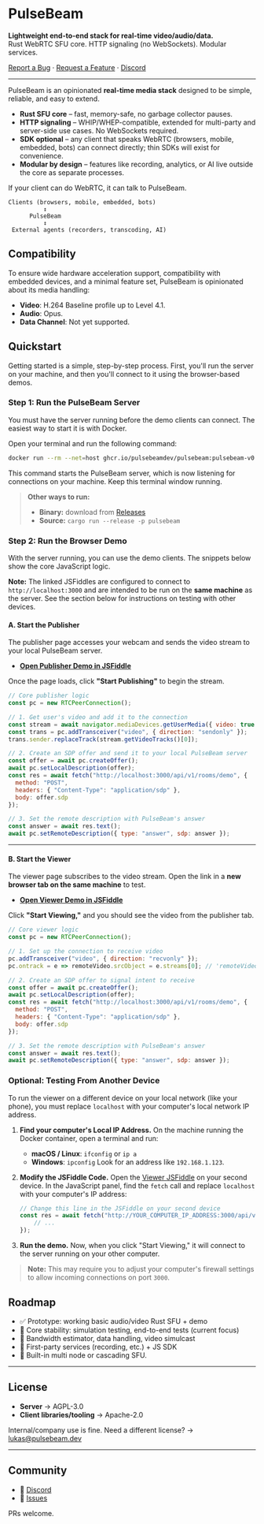 # PulseBeam

**Lightweight end-to-end stack for real-time video/audio/data.**  
Rust WebRTC SFU core. HTTP signaling (no WebSockets). Modular services.  

[Report a Bug](https://github.com/pulsebeamdev/pulsebeam/issues) · [Request a Feature](https://github.com/pulsebeamdev/pulsebeam/issues) · [Discord](https://discord.gg/Bhd3t9afuB)

---

PulseBeam is an opinionated **real-time media stack** designed to be simple, reliable, and easy to extend.  

- **Rust SFU core** – fast, memory-safe, no garbage collector pauses.  
- **HTTP signaling** – WHIP/WHEP-compatible, extended for multi-party and server-side use cases. No WebSockets required.  
- **SDK optional** – any client that speaks WebRTC (browsers, mobile, embedded, bots) can connect directly; thin SDKs will exist for convenience. 
- **Modular by design** – features like recording, analytics, or AI live outside the core as separate processes.  

If your client can do WebRTC, it can talk to PulseBeam.

```
Clients (browsers, mobile, embedded, bots)
          ↕
      PulseBeam
          ↕
 External agents (recorders, transcoding, AI)
```

## Compatibility

To ensure wide hardware acceleration support, compatibility with embedded devices, and a minimal feature set, PulseBeam is opinionated about its media handling:

* **Video**: H.264 Baseline profile up to Level 4.1.
* **Audio**: Opus.
* **Data Channel**: Not yet supported.

## Quickstart

Getting started is a simple, step-by-step process. First, you'll run the server on your machine, and then you'll connect to it using the browser-based demos.

### Step 1: Run the PulseBeam Server

You must have the server running before the demo clients can connect. The easiest way to start it is with Docker.

Open your terminal and run the following command:

```bash
docker run --rm --net=host ghcr.io/pulsebeamdev/pulsebeam:pulsebeam-v0.1.12
```

This command starts the PulseBeam server, which is now listening for connections on your machine. Keep this terminal window running.

> **Other ways to run:**
>
> *   **Binary:** download from [Releases](https://github.com/pulsebeamdev/pulsebeam/releases/latest)
> *   **Source:** `cargo run --release -p pulsebeam`

### Step 2: Run the Browser Demo

With the server running, you can use the demo clients. The snippets below show the core JavaScript logic.

**Note:** The linked JSFiddles are configured to connect to `http://localhost:3000` and are intended to be run on the **same machine** as the server. See the section below for instructions on testing with other devices.

#### A. Start the Publisher

The publisher page accesses your webcam and sends the video stream to your local PulseBeam server.

*   **[Open Publisher Demo in JSFiddle](https://jsfiddle.net/lherman/0bqe6xnv/)**

Once the page loads, click **"Start Publishing"** to begin the stream.

```javascript
// Core publisher logic
const pc = new RTCPeerConnection();

// 1. Get user's video and add it to the connection
const stream = await navigator.mediaDevices.getUserMedia({ video: true });
const trans = pc.addTransceiver("video", { direction: "sendonly" });
trans.sender.replaceTrack(stream.getVideoTracks()[0]);

// 2. Create an SDP offer and send it to your local PulseBeam server
const offer = await pc.createOffer();
await pc.setLocalDescription(offer);
const res = await fetch("http://localhost:3000/api/v1/rooms/demo", {
  method: "POST",
  headers: { "Content-Type": "application/sdp" },
  body: offer.sdp
});

// 3. Set the remote description with PulseBeam's answer
const answer = await res.text();
await pc.setRemoteDescription({ type: "answer", sdp: answer });
```

---

#### B. Start the Viewer

The viewer page subscribes to the video stream. Open the link in a **new browser tab on the same machine** to test.

*   **[Open Viewer Demo in JSFiddle](https://jsfiddle.net/lherman/xotv9h6m)**

Click **"Start Viewing,"** and you should see the video from the publisher tab.

```javascript
// Core viewer logic
const pc = new RTCPeerConnection();

// 1. Set up the connection to receive video
pc.addTransceiver("video", { direction: "recvonly" });
pc.ontrack = e => remoteVideo.srcObject = e.streams[0]; // 'remoteVideo' is a <video> element

// 2. Create an SDP offer to signal intent to receive
const offer = await pc.createOffer();
await pc.setLocalDescription(offer);
const res = await fetch("http://localhost:3000/api/v1/rooms/demo", {
  method: "POST",
  headers: { "Content-Type": "application/sdp" },
  body: offer.sdp
});

// 3. Set the remote description with PulseBeam's answer
const answer = await res.text();
await pc.setRemoteDescription({ type: "answer", sdp: answer });
```

### Optional: Testing From Another Device

To run the viewer on a different device on your local network (like your phone), you must replace `localhost` with your computer's local network IP address.

1.  **Find your computer's Local IP Address.** On the machine running the Docker container, open a terminal and run:
    *   **macOS / Linux**: `ifconfig` or `ip a`
    *   **Windows**: `ipconfig`
    Look for an address like `192.168.1.123`.

2.  **Modify the JSFiddle Code.** Open the [Viewer JSFiddle](https://jsfiddle.net/lherman/xotv9h6m) on your second device. In the JavaScript panel, find the `fetch` call and replace `localhost` with your computer's IP address:

    ```javascript
    // Change this line in the JSFiddle on your second device
    const res = await fetch("http://YOUR_COMPUTER_IP_ADDRESS:3000/api/v1/rooms/demo", {
        // ...
    });
    ```

3.  **Run the demo.** Now, when you click "Start Viewing," it will connect to the server running on your other computer.

> **Note:** This may require you to adjust your computer's firewall settings to allow incoming connections on port `3000`.

## Roadmap

* ✅ Prototype: working basic audio/video Rust SFU + demo
* 🚧 Core stability: simulation testing, end-to-end tests (current focus)
* 📅 Bandwidth estimator, data handling, video simulcast
* 📅 First-party services (recording, etc.) + JS SDK
* 📅 Built-in multi node or cascading SFU.

---

## License

* **Server** → AGPL-3.0
* **Client libraries/tooling** → Apache-2.0

Internal/company use is fine.
Need a different license? → [lukas@pulsebeam.dev](mailto:lukas@pulsebeam.dev)

---

## Community

* 💬 [Discord](https://discord.gg/Bhd3t9afuB)
* 🐛 [Issues](https://github.com/pulsebeamdev/pulsebeam/issues)

PRs welcome.
